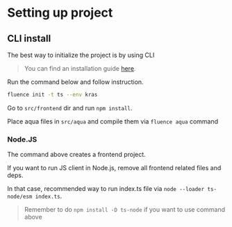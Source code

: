 # Setting up project

## CLI install

The best way to initialize the project is by using CLI

> You can find an installation guide [here](https://github.com/fluencelabs/cli).

Run the command below and follow instruction.

```sh
fluence init -t ts --env kras 
```

Go to `src/frontend` dir and run `npm install`.

Place aqua files in `src/aqua` and compile them via `fluence aqua` command

### Node.JS

The command above creates a frontend project.

If you want to run JS client in Node.js, remove all frontend related files and deps.

In that case, recommended way to run index.ts file via `node --loader ts-node/esm index.ts`.

> Remember to do `npm install -D ts-node` if you want to use command above